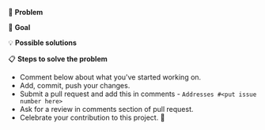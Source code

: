 <!--- Provide a general summary of the issue in the Title above -->

🐞 **Problem**

<!--- Provide a detailed description of the change or addition you are proposing -->
<!--- If it is a feature or a bug, what problem is it solving-->

🎯 **Goal**

<!--- Why is this change important to you? How would you use it? -->
<!--- How can it benefit other users? -->

💡 **Possible solutions**

<!--- Not obligatory, but suggest an idea for implementing addition or change -->

📋 **Steps to solve the problem**

- Comment below about what you've started working on.
- Add, commit, push your changes.
- Submit a pull request and add this in comments - `Addresses #<put issue number here>`
- Ask for a review in comments section of pull request.
- Celebrate your contribution to this project. 🎉
